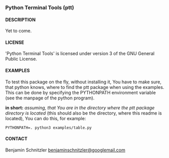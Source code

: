 ### Python Terminal Tools (ptt)

#### DESCRIPTION

Yet to come.

#### LICENSE

'Python Terminal Tools' is licensed under version 3 of the GNU General Public
License.

#### EXAMPLES

To test this package on the fly, without installing it, You have to make sure,
that python knows, where to find the ptt package when using the examples. This
can be done by specifying the PYTHONPATH environment variable (see the manpage
of the python program).

**in short:** *assuming, that You are in the directory where the ptt package
directory is located* (this should also be the directory, where this readme is
located), You can do this, for example:

    PYTHONPATH=. python3 examples/table.py

#### CONTACT

Benjamin Schnitzler <benjaminschnitzler@googlemail.com>
